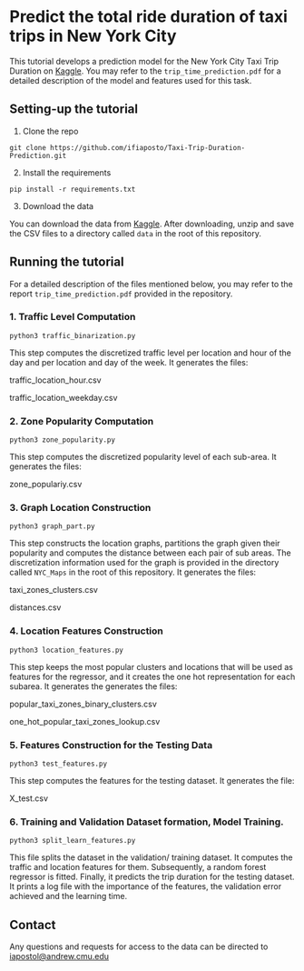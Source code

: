 # Predict the total ride duration of taxi trips in New York City

This tutorial develops a prediction model for the New York City Taxi Trip Duration on [Kaggle](https://www.kaggle.com/c/10-718-2019s). You may refer to the `trip_time_prediction.pdf` for a detailed description of the model and features used for this task.



## Setting-up the tutorial
1. Clone the repo

```
git clone https://github.com/ifiaposto/Taxi-Trip-Duration-Prediction.git
```
2. Install the requirements

```
pip install -r requirements.txt
```
3. Download the data

You can download the data from [Kaggle](https://www.kaggle.com/c/10-718-2019s). After downloading, unzip and save the CSV files to a directory called `data` in the root of this repository.

## Running the tutorial
For a detailed description of the files mentioned below, you may refer to the   report `trip_time_prediction.pdf` provided in the repository.

### 1. Traffic Level Computation

```
python3 traffic_binarization.py
```
This step computes the discretized traffic level per location and hour of the day and per location and day of the week. It generates the files:

traffic_location_hour.csv

traffic_location_weekday.csv

### 2. Zone Popularity Computation

```
python3 zone_popularity.py
```
This step computes the discretized popularity level of each sub-area. It generates the files:

zone_populariy.csv

### 3. Graph Location Construction

```
python3 graph_part.py
```
This step constructs the location graphs, partitions the graph given their popularity and computes the distance between each pair of sub areas. The discretization information used for the graph is provided in the directory called `NYC_Maps` in the root of this repository.  It generates the files:

taxi_zones_clusters.csv

distances.csv

### 4. Location Features Construction

```
python3 location_features.py
```

This step keeps the most popular clusters and locations that will be used as features for the regressor, and it creates the one hot representation for each subarea. It generates the generates the files:

popular_taxi_zones_binary_clusters.csv

one_hot_popular_taxi_zones_lookup.csv

### 5. Features Construction for the Testing Data

```
python3 test_features.py
```

This step computes the features for the testing dataset. It generates the file:

X_test.csv

### 6. Training and Validation Dataset formation, Model Training.

```
python3 split_learn_features.py
```

This file splits the dataset in the validation/ training dataset. It computes the traffic and location features for them. Subsequently, a random  forest regressor is fitted. Finally, it predicts the trip duration for the testing dataset. It prints a log file with the importance of the features, the validation error achieved and the learning time.


## Contact

Any questions and requests for access to the data can be directed to iapostol@andrew.cmu.edu







